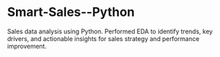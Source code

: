 # Smart-Sales--Python
Sales data analysis using Python. Performed EDA to identify trends, key drivers, and actionable insights for sales strategy and performance improvement.
